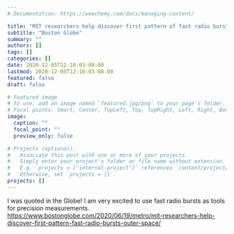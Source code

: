 ```yaml
---
# Documentation: https://wowchemy.com/docs/managing-content/

title: "MIT researchers help discover first pattern of fast radio bursts in outer space"
subtitle: "Boston Globe"
summary: ""
authors: []
tags: []
categories: []
date: 2020-12-05T12:10:03-08:00
lastmod: 2020-12-05T12:10:03-08:00
featured: false
draft: false

# Featured image
# To use, add an image named `featured.jpg/png` to your page's folder.
# Focal points: Smart, Center, TopLeft, Top, TopRight, Left, Right, BottomLeft, Bottom, BottomRight.
image:
  caption: ""
  focal_point: ""
  preview_only: false

# Projects (optional).
#   Associate this post with one or more of your projects.
#   Simply enter your project's folder or file name without extension.
#   E.g. `projects = ["internal-project"]` references `content/project/deep-learning/index.md`.
#   Otherwise, set `projects = []`.
projects: []
---
```

I was quoted in the Globe! I am very excited to use fast radio bursts as tools for precision measurements. https://www.bostonglobe.com/2020/06/19/metro/mit-researchers-help-discover-first-pattern-fast-radio-bursts-outer-space/
